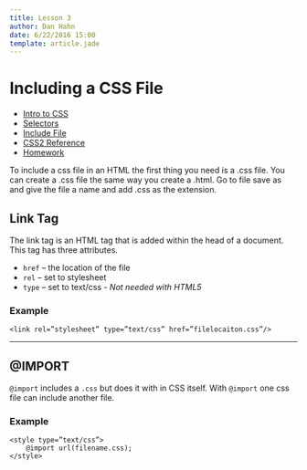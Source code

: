 ```yaml
---
title: Lesson 3
author: Dan Hahn
date: 6/22/2016 15:00
template: article.jade
---
```


# Including a CSS File

* [Intro to CSS]()
* [Selectors](selectors.html)
* [Include File](include.html)
* [CSS2 Reference](css.html)
* [Homework](homework.html)

To include a css file in an HTML the first thing you need is a .css file.  You can create a .css file the same way you create a .html.  Go to file save as and give the file a name and add .css as the extension.

## Link Tag

The link tag is an HTML tag that is added within the head of a document.  This tag has three attributes.

* `href` – the location of the file
* `rel` – set to stylesheet
* `type` – set to text/css - *Not needed with HTML5*

### Example

	<link rel=”stylesheet” type=”text/css” href=”filelocaiton.css”/>

---

## @IMPORT

`@import` includes a `.css` but does it with in CSS itself.  With `@import` one css file can include another file.

### Example

	<style type=”text/css”>
		@import url(filename.css);
	</style>

